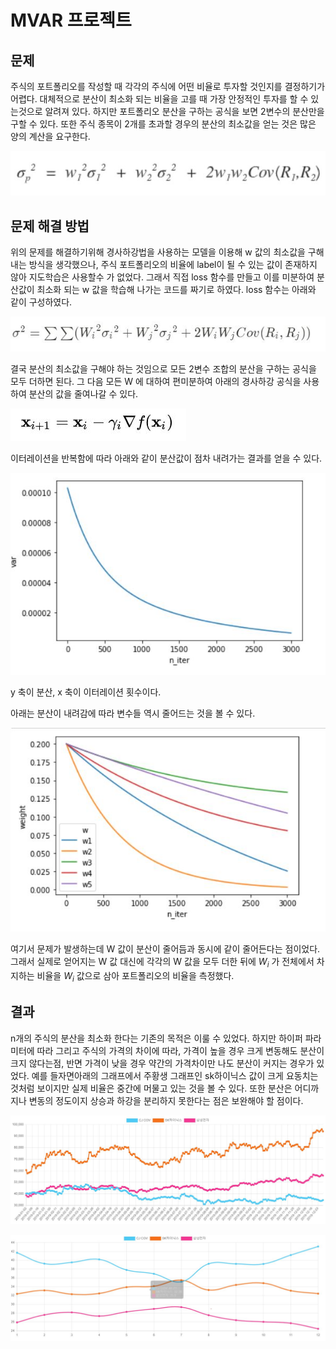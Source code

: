 # MVAR 프로젝트

## 문제

주식의 포트폴리오를 작성할 때 각각의 주식에 어떤 비율로 투자할 것인지를 결정하기가 어렵다. 대체적으로 분산이 최소화 되는 비율을 고를 때 가장 안정적인 투자를 할 수 있는것으로 알려져 있다. 하지만 포트폴리오 분산을 구하는 공식을 보면 2변수의 분산만을 구할 수 있다. 또한 주식 종목이 2개를 초과할 경우의 분산의 최소값을 얻는 것은 많은 양의 계산을 요구한다. 

![MVAR%20%E1%84%91%E1%85%B3%E1%84%85%E1%85%A9%E1%84%8C%E1%85%A6%E1%86%A8%E1%84%90%E1%85%B3%200f9669efec354a52a00a7a42009ec963.jpg](0.jpg)

## 문제 해결 방법

위의 문제를 해결하기위해 경사하강법을 사용하는 모델을 이용해 w 값의 최소값을 구해내는 방식을 생각했으나, 주식 포트폴리오의 비율에 label이 될 수 있는 값이 존재하지 않아 지도학습은 사용할수 가 없었다. 그래서 직접 loss 함수를 만들고 이를 미분하여 분산값이 최소화 되는 w 값을 학습해 나가는 코드를 짜기로 하였다. loss 함수는 아래와 같이 구성하였다.

![MVAR%20%E1%84%91%E1%85%B3%E1%84%85%E1%85%A9%E1%84%8C%E1%85%A6%E1%86%A8%E1%84%90%E1%85%B3%200f9669efec354a52a00a7a42009ec963%201.jpg](0_5.jpg)

결국 분산의 최소값을 구해야 하는 것임으로 모든 2변수 조합의 분산을 구하는 공식을 모두 더하면 된다. 그 다음 모든 W 에 대하여  편미분하여 아래의 경사하강 공식을 사용하여 분산의 값을 줄여나갈 수 있다.

![MVAR%20%E1%84%91%E1%85%B3%E1%84%85%E1%85%A9%E1%84%8C%E1%85%A6%E1%86%A8%E1%84%90%E1%85%B3%200f9669efec354a52a00a7a42009ec963%201.jpg](1.jpg)

이터레이션을 반복함에 따라 아래와 같이 분산값이 점차 내려가는 결과를 얻을 수 있다.

![MVAR%20%E1%84%91%E1%85%B3%E1%84%85%E1%85%A9%E1%84%8C%E1%85%A6%E1%86%A8%E1%84%90%E1%85%B3%200f9669efec354a52a00a7a42009ec963%202.jpg](2.jpg)

y 축이 분산, x 축이 이터레이션 횟수이다.

아래는 분산이 내려감에 따라 변수들 역시 줄어드는 것을 볼 수 있다.

![MVAR%20%E1%84%91%E1%85%B3%E1%84%85%E1%85%A9%E1%84%8C%E1%85%A6%E1%86%A8%E1%84%90%E1%85%B3%200f9669efec354a52a00a7a42009ec963/w.jpg](3.jpg)

여기서 문제가 발생하는데 W 값이 분산이 줄어듬과 동시에 같이 줄어든다는 점이었다. 그래서 실제로 얻어지는 W 값 대신에 각각의 W 값을 모두 더한 뒤에 ${W_i}$ 가 전체에서 차지하는 비율을 ${W_i}$ 값으로 삼아 포트폴리오의 비율을 측정했다. 

## 결과

n개의 주식의 분산을 최소화 한다는 기존의 목적은 이룰 수 있었다. 하지만 하이퍼 파라미터에 따라 그리고 주식의 가격의 차이에 따라, 가격이 높을 경우 크게 변동해도 분산이 크지 않다는점, 반면 가격이 낮을 경우 약간의 가격차이만 나도 분산이 커지는 경우가 있었다.  예를 들자면아래의 그래프에서 주황생 그래프인 sk하이닉스 값이 크게 요동치는것처럼 보이지만 실제 비율은 중간에 머물고 있는 것을 볼 수 있다.  또한 분산은 어디까지나 변동의 정도이지 상승과 하강을 분리하지 못한다는 점은 보완해야 할 점이다.

![MVAR%20%E1%84%91%E1%85%B3%E1%84%85%E1%85%A9%E1%84%8C%E1%85%A6%E1%86%A8%E1%84%90%E1%85%B3%200f9669efec354a52a00a7a42009ec963%203.jpg](4.jpg)

![MVAR%20%E1%84%91%E1%85%B3%E1%84%85%E1%85%A9%E1%84%8C%E1%85%A6%E1%86%A8%E1%84%90%E1%85%B3%200f9669efec354a52a00a7a42009ec963%204.jpg](5.jpg)

